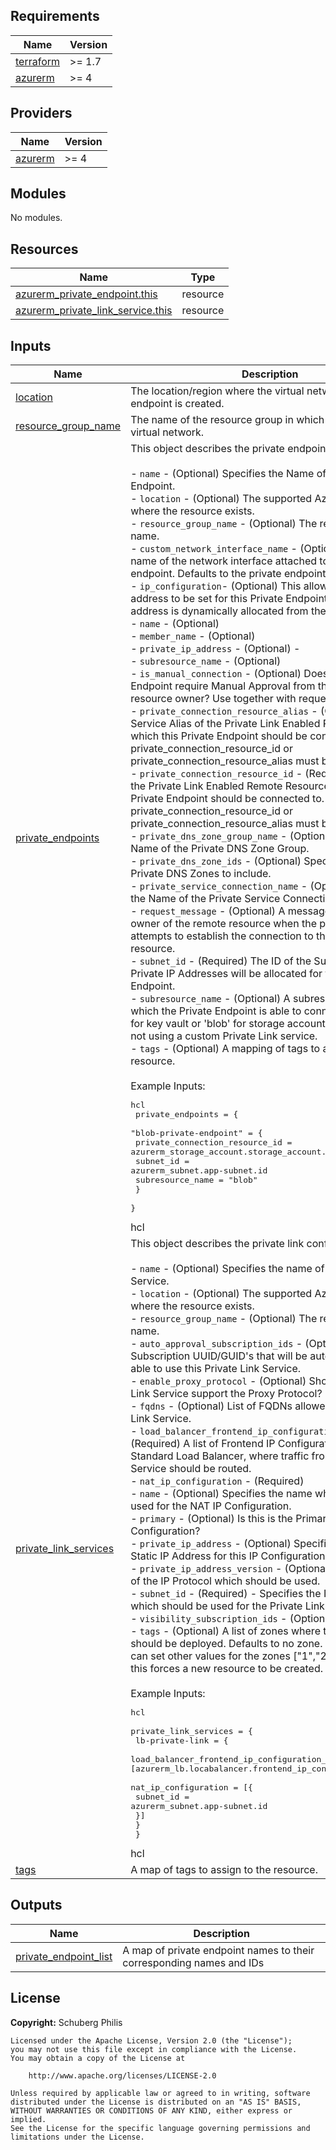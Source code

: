 <!-- BEGIN_TF_DOCS -->
## Requirements

| Name | Version |
|------|---------|
| <a name="requirement_terraform"></a> [terraform](#requirement\_terraform) | >= 1.7 |
| <a name="requirement_azurerm"></a> [azurerm](#requirement\_azurerm) | >= 4 |

## Providers

| Name | Version |
|------|---------|
| <a name="provider_azurerm"></a> [azurerm](#provider\_azurerm) | >= 4 |

## Modules

No modules.

## Resources

| Name | Type |
|------|------|
| [azurerm_private_endpoint.this](https://registry.terraform.io/providers/hashicorp/azurerm/latest/docs/resources/private_endpoint) | resource |
| [azurerm_private_link_service.this](https://registry.terraform.io/providers/hashicorp/azurerm/latest/docs/resources/private_link_service) | resource |

## Inputs

| Name | Description | Type | Default | Required |
|------|-------------|------|---------|:--------:|
| <a name="input_location"></a> [location](#input\_location) | The location/region where the virtual network private endpoint is created. | `string` | n/a | yes |
| <a name="input_resource_group_name"></a> [resource\_group\_name](#input\_resource\_group\_name) | The name of the resource group in which to create the virtual network. | `string` | n/a | yes |
| <a name="input_private_endpoints"></a> [private\_endpoints](#input\_private\_endpoints) | This object describes the private endpoint configuration.<br><br>- `name` - (Optional) Specifies the Name of the Private Endpoint.<br>- `location` - (Optional) The supported Azure location where the resource exists.<br>- `resource_group_name` - (Optional) The resource group name.<br>- `custom_network_interface_name` - (Optional) The custom name of the network interface attached to the private endpoint. Defaults to the private endpoint name with '\_nic'.<br>- `ip_configuration`- (Optional) This allows a static IP address to be set for this Private Endpoint, otherwise an address is dynamically allocated from the Subnet.<br>  - `name` - (Optional) <br>  - `member_name` - (Optional) <br>  - `private_ip_address` - (Optional) -<br>  - `subresource_name` - (Optional) <br>- `is_manual_connection` - (Optional) Does the Private Endpoint require Manual Approval from the remote resource owner? Use together with request\_message.<br>- `private_connection_resource_alias` - (Optional) The Service Alias of the Private Link Enabled Remote Resource which this Private Endpoint should be connected to. One of private\_connection\_resource\_id or private\_connection\_resource\_alias must be specified.<br>- `private_connection_resource_id` - (Required) The ID of the Private Link Enabled Remote Resource which this Private Endpoint should be connected to. One of private\_connection\_resource\_id or private\_connection\_resource\_alias must be specified.<br>- `private_dns_zone_group_name` - (Optional) Specifies the Name of the Private DNS Zone Group.<br>- `private_dns_zone_ids` - (Optional) Specifies the list of Private DNS Zones to include.<br>- `private_service_connection_name` - (Optional) Specifies the Name of the Private Service Connection.<br>- `request_message` - (Optional) A message passed to the owner of the remote resource when the private endpoint attempts to establish the connection to the remote resource.<br>- `subnet_id` - (Required) The ID of the Subnet from which Private IP Addresses will be allocated for this Private Endpoint.<br>- `subresource_name` - (Optional) A subresource name which the Private Endpoint is able to connect to, e.g. 'vault' for key vault or 'blob' for storage account. Required when not using a custom Private Link service.<br>- `tags` - (Optional) A mapping of tags to assign to the resource.<br><br>  Example Inputs:<pre>hcl<br>  private_endpoints = {<br>    "blob-private-endpoint" = {<br>      private_connection_resource_id = azurerm_storage_account.storage_account.id<br>      subnet_id                      = azurerm_subnet.app-subnet.id<br>      subresource_name               = "blob"<br>    }<br>  }</pre>hcl | <pre>map(object({<br>    name                          = optional(string)<br>    location                      = optional(string)<br>    resource_group_name           = optional(string)<br>    custom_network_interface_name = optional(string)<br>    ip_configuration = optional(list(object({<br>      name               = optional(string)<br>      member_name        = optional(string)<br>      private_ip_address = optional(string)<br>      subresource_name   = optional(string)<br>    })), [])<br>    is_manual_connection              = optional(bool)<br>    private_connection_resource_alias = optional(string)<br>    private_connection_resource_id    = optional(string)<br>    private_dns_zone_group_name       = optional(string)<br>    private_dns_zone_ids              = optional(list(string), [])<br>    private_service_connection_name   = optional(string)<br>    request_message                   = optional(string)<br>    subnet_id                         = string<br>    subresource_name                  = optional(string)<br>    tags                              = optional(map(string))<br>  }))</pre> | `{}` | no |
| <a name="input_private_link_services"></a> [private\_link\_services](#input\_private\_link\_services) | This object describes the private link configuration.<br><br>- `name` - (Optional) Specifies the name of this Private Link Service.<br>- `location` - (Optional) The supported Azure location where the resource exists.<br>- `resource_group_name` - (Optional) The resource group name.<br>- `auto_approval_subscription_ids` - (Optional) A list of Subscription UUID/GUID's that will be automatically be able to use this Private Link Service.<br>- `enable_proxy_protocol` - (Optional) Should the Private Link Service support the Proxy Protocol?<br>- `fqdns` - (Optional) List of FQDNs allowed for the Private Link Service.<br>- `load_balancer_frontend_ip_configuration_ids` - (Required) A list of Frontend IP Configuration IDs from a Standard Load Balancer, where traffic from the Private Link Service should be routed.<br>- `nat_ip_configuration` - (Required)<br>  - `name` - (Optional) Specifies the name which should be used for the NAT IP Configuration.<br>  - `primary` - (Optional) Is this is the Primary IP Configuration?<br>  - `private_ip_address` - (Optional) Specifies a Private Static IP Address for this IP Configuration.<br>  - `private_ip_address_version` - (Optional) - The version of the IP Protocol which should be used.<br>  - `subnet_id` - (Required) - Specifies the ID of the Subnet which should be used for the Private Link Service.<br>- `visibility_subscription_ids` - (Optional)<br>- `tags` - (Optional) A list of zones where this public IP should be deployed. Defaults to no zone. if you prefer, you can set other values for the zones ["1","2","3"]. Changing this forces a new resource to be created.<br><br>  Example Inputs:<pre>hcl<br>  private_link_services = {<br>    lb-private-link = {<br>      load_balancer_frontend_ip_configuration_ids = [azurerm_lb.locabalancer.frontend_ip_configuration[0].id]<br>      nat_ip_configuration = [{<br>        subnet_id = azurerm_subnet.app-subnet.id<br>      }]<br>    }<br>  }</pre>hcl | <pre>map(object({<br>    name                                        = optional(string)<br>    location                                    = optional(string)<br>    resource_group_name                         = optional(string)<br>    auto_approval_subscription_ids              = optional(list(string), [])<br>    enable_proxy_protocol                       = optional(bool)<br>    fqdns                                       = optional(list(string), [])<br>    load_balancer_frontend_ip_configuration_ids = list(string)<br>    nat_ip_configuration = list(object({<br>      name                       = optional(string)<br>      primary                    = optional(bool)<br>      private_ip_address         = optional(string)<br>      private_ip_address_version = optional(string)<br>      subnet_id                  = string<br>    }))<br>    tags                        = optional(map(string))<br>    visibility_subscription_ids = optional(set(string), [])<br>    <br>  }))</pre> | `{}` | no |
| <a name="input_tags"></a> [tags](#input\_tags) | A map of tags to assign to the resource. | `map(string)` | `{}` | no |

## Outputs

| Name | Description |
|------|-------------|
| <a name="output_private_endpoint_list"></a> [private\_endpoint\_list](#output\_private\_endpoint\_list) | A map of private endpoint names to their corresponding names and IDs |
<!-- END_TF_DOCS -->

## License

**Copyright:** Schuberg Philis

```text
Licensed under the Apache License, Version 2.0 (the "License");
you may not use this file except in compliance with the License.
You may obtain a copy of the License at

    http://www.apache.org/licenses/LICENSE-2.0

Unless required by applicable law or agreed to in writing, software
distributed under the License is distributed on an "AS IS" BASIS,
WITHOUT WARRANTIES OR CONDITIONS OF ANY KIND, either express or implied.
See the License for the specific language governing permissions and
limitations under the License.
```
